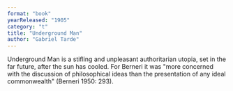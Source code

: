 ```yaml
---
format: "book"
yearReleased: "1905"
category: "t"
title: "Underground Man"
author: "Gabriel Tarde"
---
```

Underground Man is a stifling and unpleasant  authoritarian utopia, set in the far future, after the sun has cooled. For  Berneri it was "more concerned with the discussion of philosophical ideas than  the presentation of any ideal commonwealth" (Berneri 1950: 293).
 